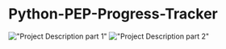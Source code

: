 # Python-PEP-Progress-Tracker
!["Project Description part 1"](https://jump-december-python-materials.s3.amazonaws.com/PythonPEP-1.png)
!["Project Description part 2"](https://jump-december-python-materials.s3.amazonaws.com/PythonPEP-2.png)
